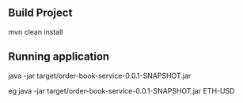 Build Project
--------------

mvn clean install



Running application
--------------------
java -jar target/order-book-service-0.0.1-SNAPSHOT.jar <InstrmentId>

eg java -jar target/order-book-service-0.0.1-SNAPSHOT.jar ETH-USD

